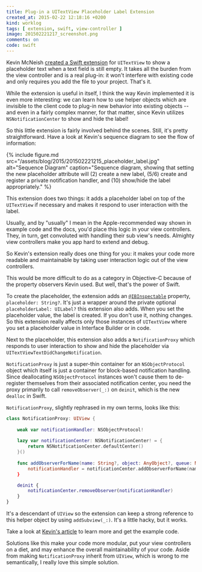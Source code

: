 ```yaml
---
title: Plug-in a UITextView Placeholder Label Extension
created_at: 2015-02-22 12:18:16 +0200
kind: worklog
tags: [ extension, swift, view-controller ]
image: 201502221217_screenshot.png
comments: on
code: swift
---
```


Kevin McNeish [created a Swift extension][tut] for `UITextView` to show a placeholder text when a text field is still empty. It takes all the burden from the view controller and is a real plug-in: it won't interfere with existing code and only requires you add the file to your project. That's it.

While the extension is useful in itself, I think the way Kevin implemented it is even more interesting: we can learn how to use helper objects which are invisible to the client code to plug-in new behavior into existing objects -- and even in a fairly complex manner, for that matter, since Kevin utilizes `NSNotificationCenter` to show and hide the label!

So this little extension is fairly involved behind the scenes. Still, it's pretty straightforward. Have a look at Kevin's sequence diagram to see the flow of information:

{% include figure.md src="/assets/blog/2015/201502221215_placeholder_label.jpg" alt="Sequence Diagram" caption="Sequence diagram, showing that setting the new placeholder attribute will (2) create a new label, (5/6) create and register a private notification handler, and (10) show/hide the label appropriately." %}

This extension does two things: it adds a placeholder label on top of the `UITextView` if necessary and makes it respond to user interaction with the label.

Usually, and by "usually" I mean in the Apple-recommended way shown in example code and the docs, you'd place this logic in your view controllers. They, in turn, get convoluted with handling their sub view's needs. Almighty view controllers make you app hard to extend and debug.

So Kevin's extension really does one thing for you: it makes your code more readable and maintainable by taking user interaction logic out of the view controllers.

This would be more difficult to do as a category in Objective-C because of the property observers Kevin used. But well, that's the power of Swift.

To create the placeholder, the extension adds an [`@IBInspectable`][inspectable] property, `placeholder: String?`. It's just a wrapper around the private optional `placeholderLabel: UILabel?` this extension also adds. When you set the placeholder value, the label is created. If you don't use it, nothing changes. So this extension really affects only those instances of `UITextView` where you set a placeholder value in Interface Builder or in code.

Next to the placeholder, this extension also adds a `NotificationProxy` which responds to user interaction to show and hide the placeholder via `UITextViewTextDidChangeNotification`.

`NotificationProxy` is just a super-thin container for an `NSObjectProtocol` object which itself is just a container for block-based notification handling. Since deallocating `NSObjectProtocol` instances won't cause them to de-register themselves from their associated notification center, you need the proxy primarily to call `removeObserver(_:)` on `deinit`, which is the new `dealloc` in Swift.

`NotificationProxy`, slightly rephrased in my own terms, looks like this:

```swift
class NotificationProxy: UIView {
    
    weak var notificationHandler: NSObjectProtocol!
    
    lazy var notificationCenter: NSNotificationCenter! = {
        return NSNotificationCenter.defaultCenter()
    }()
    
    func addObserverForName(name: String?, object: AnyObject?, queue: NSOperationQueue?, usingBlock: (NSNotification!) -> ()) {
        notificationHandler = notificationCenter.addObserverForName(name, object: object, queue: queue, usingBlock: usingBlock)
    }

    deinit {
        notificationCenter.removeObserver(notificationHandler)
    }
}
```

It's a descendant of `UIView` so the extension can keep a strong reference to this helper object by using `addSubview(_:)`. It's a little hacky, but it works.

Take a look at [Kevin's article][tut] to learn more and get the example code.

Solutions like this make your code more modular, put your view controllers on a diet, and may enhance the overall maintainability of your code. Aside from making `NotificationProxy` inherit from `UIView`, which is wrong to me semantically, I really love this simple solution.

[tut]: http://www.iphonelife.com/blog/31369/swift-programming-101-creating-self-registering-swift-ui-controls
[inspectable]: https://developer.apple.com/library/ios/recipes/xcode_help-IB_objects_media/chapters/CreatingaLiveViewofaCustomObject.html
